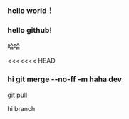 ### hello world！

### hello github!

哈哈

<<<<<<< HEAD
### hi git merge --no-ff -m haha dev

git pull

hi branch